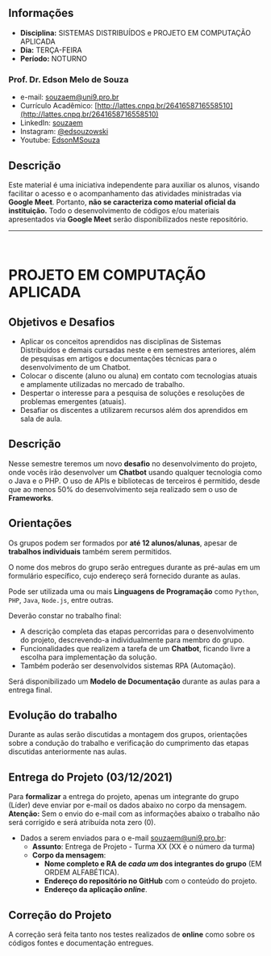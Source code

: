 ## Informações
* **Disciplina:** SISTEMAS DISTRIBUÍDOS e PROJETO EM COMPUTAÇÃO APLICADA
* **Dia:** TERÇA-FEIRA
* **Período:** NOTURNO

### Prof. Dr. Edson Melo de Souza
* e-mail: [souzaem@uni9.pro.br](mailto:souzaem@uni9.pro.br)
* Currículo Acadêmico: [http://lattes.cnpq.br/2641658716558510](http://lattes.cnpq.br/2641658716558510)
* LinkedIn: [souzaem](https://www.linkedin.com/in/souzaem/)
* Instagram: [@edsouzowski](https://www.instagram.com/edsouzowski/)
* Youtube: [EdsonMSouza](https://youtube.com/EdsonMSouza/playlists)

## Descrição
Este material é uma iniciativa independente para auxiliar os alunos, visando facilitar o acesso e o acompanhamento das atividades ministradas via **Google Meet**. Portanto, **não se caracteriza como material oficial da instituição.** Todo o desenvolvimento de códigos e/ou materiais apresentados via **Google Meet** serão disponibilizados neste repositório.

---

<br>

# PROJETO EM COMPUTAÇÃO APLICADA
## Objetivos e Desafios
* Aplicar os conceitos aprendidos nas disciplinas de Sistemas Distribuídos e demais cursadas neste e em semestres anteriores, além de pesquisas em artigos e documentações técnicas para o desenvolvimento de um Chatbot.
* Colocar o discente (aluno ou aluna) em contato com tecnologias atuais e amplamente utilizadas no mercado de trabalho.
* Despertar o interesse para a pesquisa de soluções e resoluções de problemas emergentes (atuais).
* Desafiar os discentes a utilizarem recursos além dos aprendidos em sala de aula.

## Descrição
Nesse semestre teremos um novo **desafio** no desenvolvimento do projeto, onde vocês irão desenvolver um **Chatbot** usando qualquer tecnologia como o Java e o PHP. O uso de APIs e bibliotecas de terceiros é permitido, desde que ao menos 50% do desenvolvimento seja realizado sem o uso de **Frameworks**.

## Orientações
Os grupos podem ser formados por **até 12 alunos/alunas**, apesar de **trabalhos individuais** também serem permitidos.

O nome dos mebros do grupo serão entregues durante as pré-aulas em um formulário específico, cujo endereço será fornecido durante as aulas.

Pode ser utilizada uma ou mais **Linguagens de Programação** como `Python`, `PHP`, `Java`, `Node.js`, entre outras.

Deverão constar no trabalho final:
* A descrição completa das etapas percorridas para o desenvolvimento do projeto, descrevendo-a individualmente para membro do grupo.
* Funcionalidades que realizem a tarefa de um **Chatbot**, ficando livre a escolha para implementação da solução.
* Também poderão ser desenvolvidos sistemas RPA (Automação).

Será disponibilizado um **Modelo de Documentação** durante as aulas para a entrega final.

## Evolução do trabalho
Durante as aulas serão discutidas a montagem dos grupos, orientações sobre a condução do trabalho e verificação do cumprimento das etapas discutidas anteriormente nas aulas.

## Entrega do Projeto (**03/12/2021**)
Para **formalizar** a entrega do projeto, apenas um integrante do grupo (Líder) deve enviar por e-mail os dados abaixo no corpo da mensagem. **Atenção:** Sem o envio do e-mail com as informações abaixo o trabalho não será corrigido e será atribuída nota zero (0).
* Dados a serem enviados para o e-mail [souzaem@uni9.pro.br](mailto:souzaem@uni9.pro.br):
 	* **Assunto**: Entrega de Projeto -  Turma XX (XX é o número da turma)
 	* **Corpo da mensagem**:
    	* **Nome completo e RA de *cada um* dos integrantes do grupo** (EM ORDEM ALFABÉTICA).
		* **Endereço do repositório no GitHub** com o conteúdo do projeto.
		* **Endereço da aplicação *online***.

## Correção do Projeto
A correção será feita tanto nos testes realizados de **online** como sobre os códigos fontes e documentação entregues.